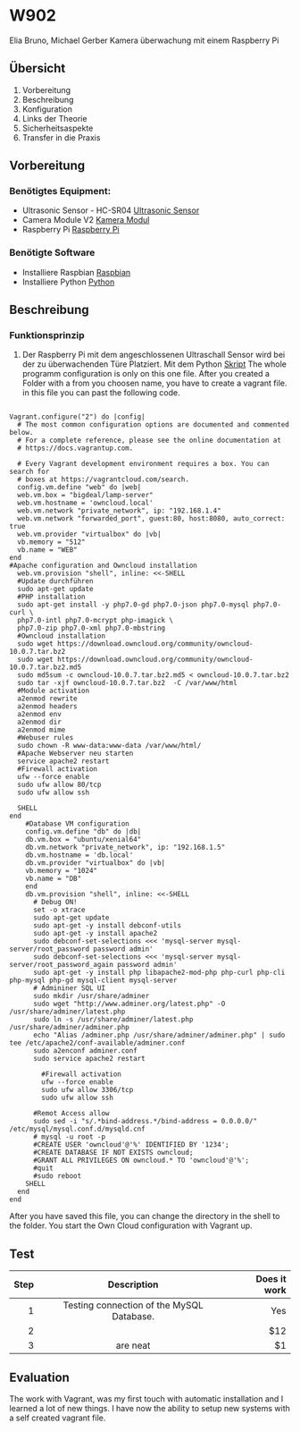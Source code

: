 # W902
Elia Bruno, Michael Gerber
Kamera überwachung mit einem Raspberry Pi 
## Übersicht
1. Vorbereitung
2. Beschreibung
3. Konfiguration
4. Links der Theorie
5. Sicherheitsaspekte
6. Transfer in die Praxis

## Vorbereitung
### Benötigtes Equipment:
* Ultrasonic Sensor - HC-SR04 [Ultrasonic Sensor](https://www.sparkfun.com/products/13959 "Ultrasonic Sensor Link")
* Camera Module V2 [Kamera Modul](https://www.raspberrypi.org/products/camera-module-v2/ "Kamera Modul Link")
* Raspberry Pi [Raspberry Pi](https://www.raspberrypi.org/products/ "Raspberry Pi Link")
### Benötigte Software
* Installiere Raspbian [Raspbian](https://www.raspberrypi.org/downloads/raspbian/ "Raspbian Download Link")
* Installiere Python [Python](https://www.python.org/downloads/ "Python Download Link")


## Beschreibung
### Funktionsprinzip
1. Der Raspberry Pi mit dem angeschlossenen Ultraschall Sensor wird bei der zu überwachenden Türe Platziert.
Mit dem Python [Skript](https://github.com/Uelimueli/W902E)
The whole programm configuration is only on this one file.
After you created a Folder with a from you choosen name, you have to create a vagrant file. in this file you can past the following code.
```Vagrant File

Vagrant.configure("2") do |config|
  # The most common configuration options are documented and commented below.
  # For a complete reference, please see the online documentation at
  # https://docs.vagrantup.com.

  # Every Vagrant development environment requires a box. You can search for
  # boxes at https://vagrantcloud.com/search.
  config.vm.define "web" do |web|
  web.vm.box = "bigdeal/lamp-server"
  web.vm.hostname = 'owncloud.local'
  web.vm.network "private_network", ip: "192.168.1.4"
  web.vm.network "forwarded_port", guest:80, host:8080, auto_correct: true
  web.vm.provider "virtualbox" do |vb|
  vb.memory = "512"
  vb.name = "WEB"
end
#Apache configuration and Owncloud installation
  web.vm.provision "shell", inline: <<-SHELL
  #Update durchführen
  sudo apt-get update
  #PHP installation
  sudo apt-get install -y php7.0-gd php7.0-json php7.0-mysql php7.0-curl \
  php7.0-intl php7.0-mcrypt php-imagick \
  php7.0-zip php7.0-xml php7.0-mbstring
  #Owncloud installation
  sudo wget https://download.owncloud.org/community/owncloud-10.0.7.tar.bz2
  sudo wget https://download.owncloud.org/community/owncloud-10.0.7.tar.bz2.md5
  sudo md5sum -c owncloud-10.0.7.tar.bz2.md5 < owncloud-10.0.7.tar.bz2
  sudo tar -xjf owncloud-10.0.7.tar.bz2  -C /var/www/html
  #Module activation
  a2enmod rewrite
  a2enmod headers
  a2enmod env
  a2enmod dir
  a2enmod mime
  #Webuser rules
  sudo chown -R www-data:www-data /var/www/html/
  #Apache Webserver neu starten
  service apache2 restart
  #Firewall activation
  ufw --force enable
  sudo ufw allow 80/tcp
  sudo ufw allow ssh

  SHELL
end
    #Database VM configuration
    config.vm.define "db" do |db|
    db.vm.box = "ubuntu/xenial64"
    db.vm.network "private_network", ip: "192.168.1.5"
    db.vm.hostname = 'db.local'
    db.vm.provider "virtualbox" do |vb|
    vb.memory = "1024"
    vb.name = "DB"
    end
    db.vm.provision "shell", inline: <<-SHELL 
      # Debug ON!
      set -o xtrace
      sudo apt-get update
      sudo apt-get -y install debconf-utils 
      sudo apt-get -y install apache2 
      sudo debconf-set-selections <<< 'mysql-server mysql-server/root_password password admin'
      sudo debconf-set-selections <<< 'mysql-server mysql-server/root_password_again password admin'
      sudo apt-get -y install php libapache2-mod-php php-curl php-cli php-mysql php-gd mysql-client mysql-server 
      # Admininer SQL UI 
      sudo mkdir /usr/share/adminer
      sudo wget "http://www.adminer.org/latest.php" -O /usr/share/adminer/latest.php
      sudo ln -s /usr/share/adminer/latest.php /usr/share/adminer/adminer.php
      echo "Alias /adminer.php /usr/share/adminer/adminer.php" | sudo tee /etc/apache2/conf-available/adminer.conf
      sudo a2enconf adminer.conf 
      sudo service apache2 restart

        #Firewall activation
        ufw --force enable
        sudo ufw allow 3306/tcp
        sudo ufw allow ssh
  
      #Remot Access allow
      sudo sed -i "s/.*bind-address.*/bind-address = 0.0.0.0/" /etc/mysql/mysql.conf.d/mysqld.cnf
      # mysql -u root -p
      #CREATE USER 'owncloud'@'%' IDENTIFIED BY '1234';
      #CREATE DATABASE IF NOT EXISTS owncloud;
      #GRANT ALL PRIVILEGES ON owncloud.* TO 'owncloud'@'%';
      #quit
      #sudo reboot
    SHELL
  end
end
```
After you have saved this file, you can change the directory in the shell to the folder. 
You start the Own Cloud configuration with Vagrant up.

## Test
| Step | Description                               | Does it work |
| ----:|:-----------------------------------------:| ------------:|
| 1    | Testing connection of the MySQL Database. | Yes |
| 2    |  |   $12 |
| 3    | are neat      |    $1 |

## Evaluation
The work with Vagrant, was my first touch with automatic installation and I learned a lot of new things. I have now the ability to setup new systems with a self created vagrant file.